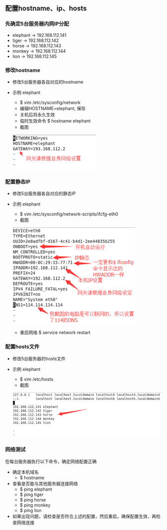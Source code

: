 ## 配置hostname、ip、hosts

### 先确定5台服务器内网IP分配
- elephant -> 192.168.112.141
- tiger -> 192.168.112.142
- horse -> 192.168.112.143
- monkey -> 192.168.112.144
- lion -> 192.168.112.145

### 修改hostname
- 修改5台服务器各自对应的hostname
- 示例 elephant
	- $ vim /etc/sysconfig/network
	- 编辑HOSTNAME=elephant, 保存
	- 关机后将永久生效
	- 临时生效命令 $ hostname elephant
	- 截图

	![hostname截图](hostname.png)

### 配置静态IP
- 修改5台服务器各自对应的静态IP
- 示例 elephant
	- $ vim /etc/sysconfig/network-scripts/ifcfg-eth0
	- 截图

	![静态IP截图](ip.png)
	- 重启网络 $ service network restart

### 配置hosts文件
- 修改5台服务器的hosts文件
- 示例 elephant
	- $ vim /etc/hosts
	- 截图

	![hosts截图](hosts.png)
	
### 网络测试
在每台服务器执行以下命令，确定网络配置正确
- 确定本机域名 
	- $ hostname
- 查看是否能与其他服务器连接网络 
	- $ ping elephant
	- $ ping tiger
	- $ ping horse
	- $ ping monkey
	- $ ping lion
- 如果出现问题，请检查是否符合上述的配置，然后重启，确保配置生效，再检查网络连接
